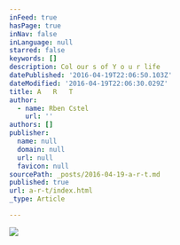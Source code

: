 ```yaml
---
inFeed: true
hasPage: true
inNav: false
inLanguage: null
starred: false
keywords: []
description: Col our s of Y o u r life
datePublished: '2016-04-19T22:06:50.103Z'
dateModified: '2016-04-19T22:06:30.029Z'
title: A   R   T
author:
  - name: Rben Cstel
    url: ''
authors: []
publisher:
  name: null
  domain: null
  url: null
  favicon: null
sourcePath: _posts/2016-04-19-a-r-t.md
published: true
url: a-r-t/index.html
_type: Article

---
```

![](https://the-grid-user-content.s3-us-west-2.amazonaws.com/c7d10e9c-a014-4dd6-83a0-1674649548f5.jpg)